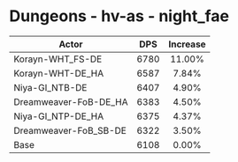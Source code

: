 # Dungeons - hv-as - night_fae
| Actor | DPS | Increase |
|---|:---:|:---:|
|Korayn-WHT_FS-DE|6780|11.00%|
|Korayn-WHT-DE_HA|6587|7.84%|
|Niya-GI_NTB-DE|6407|4.90%|
|Dreamweaver-FoB-DE_HA|6383|4.50%|
|Niya-GI_NTP-DE_HA|6375|4.37%|
|Dreamweaver-FoB_SB-DE|6322|3.50%|
|Base|6108|0.00%|
